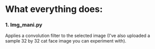 # What everything does:

### 1. Img_mani.py 
Applies a convolution filter to the selected image (I've also uploaded a sample 32 by 32 cat face image you can experiment with).

